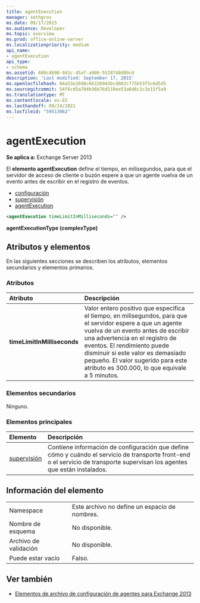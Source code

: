 ```yaml
---
title: agentExecution
manager: sethgros
ms.date: 09/17/2015
ms.audience: Developer
ms.topic: overview
ms.prod: office-online-server
ms.localizationpriority: medium
api_name:
- agentExecution
api_type:
- schema
ms.assetid: 600c4690-941c-45af-a906-5528748d09cd
description: 'Last modified: September 17, 2015'
ms.openlocfilehash: 04a53e2698c66326943bcd083c775b53f5c6d5d5
ms.sourcegitcommit: 54f6cd5a704b36b76d110ee53a6d6c1c3e15f5a9
ms.translationtype: MT
ms.contentlocale: es-ES
ms.lasthandoff: 09/24/2021
ms.locfileid: "59513062"
---
```

# <a name="agentexecution"></a>agentExecution
  
**Se aplica a:** Exchange Server 2013 
  
El **elemento agentExecution** define el tiempo, en milisegundos, para que el servidor de acceso de cliente o buzón espere a que un agente vuelva de un evento antes de escribir en el registro de eventos. 
  
- [configuración](configuration.md)  
- [supervisión](monitoring.md)
- [agentExecution](agentexecution.md)
  
```XML
<agentExecution timeLimitInMilliseconds="" />
```

**agentExecutionType (complexType)**

## <a name="attributes-and-elements"></a>Atributos y elementos

En las siguientes secciones se describen los atributos, elementos secundarios y elementos primarios.
  
### <a name="attributes"></a>Atributos

|**Atributo**|**Descripción**|
|:-----|:-----|
|**timeLimitInMilliseconds** <br/> |Valor entero positivo que especifica el tiempo, en milisegundos, para que el servidor espere a que un agente vuelva de un evento antes de escribir una advertencia en el registro de eventos. El rendimiento puede disminuir si este valor es demasiado pequeño. El valor sugerido para este atributo es 300.000, lo que equivale a 5 minutos.  <br/> |
   
### <a name="child-elements"></a>Elementos secundarios

Ninguno.
  
### <a name="parent-elements"></a>Elementos principales

|**Elemento**|**Descripción**|
|:-----|:-----|
|[supervisión](monitoring.md) <br/> |Contiene información de configuración que define cómo y cuándo el servicio de transporte front-end o el servicio de transporte supervisan los agentes que están instalados.  <br/> |
   
## <a name="element-information"></a>Información del elemento

|||
|:-----|:-----|
|Namespace  <br/> |Este archivo no define un espacio de nombres.  <br/> |
|Nombre de esquema  <br/> |No disponible.  <br/> |
|Archivo de validación  <br/> |No disponible.  <br/> |
|Puede estar vacío  <br/> |Falso.  <br/> |
   
## <a name="see-also"></a>Ver también

- [Elementos de archivo de configuración de agentes para Exchange 2013](agents-configuration-file-elements-for-exchange-2013.md)

